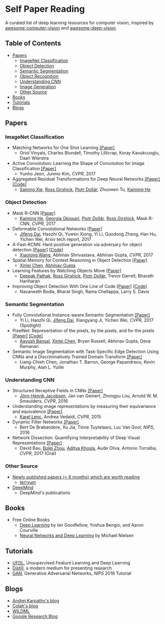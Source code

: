 # Self Paper Reading

A curated list of deep learning resources for computer vision, inspired by [awesome-computer-vision](https://github.com/jbhuang0604/awesome-computer-vision) and [awesome-deep-vision](https://github.com/kjw0612/awesome-deep-vision).

## Table of Contents
- [Papers](#papers)
  - [ImageNet Classification](#imagenet-classification)
  - [Object Detection](#object-detection)
  - [Semantic Segmentation](#semantic-segmentation)
  - [Object Recognition](#object-recognition)
  - [Understanding CNN](#understanding-cnn)
  - [Image Generation](#image-generation)
  - [Other Source](#other-source)
- [Books](#books)
- [Tutorials](#tutorials)
- [Blogs](#blogs)

## Papers

### ImageNet Classification
* Matching Networks for One Shot Learning [[Paper]](https://arxiv.org/abs/1606.04080)
  * Oriol Vinyals, Charles Blundell, Timothy Lillicrap, Koray Kavukcuoglu, Daan Wierstra
* Active Convolution: Learning the Shape of Convolution for Image Classification [[Paper]](https://arxiv.org/abs/1703.09076)
  * Yunho Jeon, Junmo Kim, *CVPR*, 2017
* Aggregated Residual Transformations for Deep Neural Networks [[Paper]](https://arxiv.org/abs/1611.05431) [[Code]](https://github.com/facebookresearch/ResNeXt)
  * [Saining Xie](http://vcl.ucsd.edu/~sxie/), [Ross Girshick](http://www.rossgirshick.info/), [Piotr Dollár](https://pdollar.github.io/index.html), Zhuowen Tu, [Kaiming He](http://kaiminghe.com/)

### Object Detection

* Mask R-CNN [[Paper]](https://arxiv.org/abs/1703.06870)
  * [Kaiming He](http://kaiminghe.com/), [Georgia Gkioxari](http://people.eecs.berkeley.edu/~gkioxari/), [Piotr Dollár](https://pdollar.github.io/index.html), [Ross Girshick](http://www.rossgirshick.info/), Mask R-CNN, *CVPR*, 2017
* Deformable Convolutional Networks [[Paper]](https://arxiv.org/abs/1703.06211)
  * [Jifeng Dai](http://www.jifengdai.org/), Haozhi Qi, Yuwen Xiong, Yi Li, Guodong Zhang, Han Hu, Yichen Wei, Arxiv tech report, 2017
* A-Fast-RCNN: Hard positive generation via adversary for object detection [[Paper]](http://abhinavsh.info/papers/pdfs/adversarial_object_detection.pdf) [[Code]](https://github.com/xiaolonw/adversarial-frcnn)
  * [Xiaolong Wang](http://www.cs.cmu.edu/~xiaolonw/), Abhinav Shrivastava, Abhinav Gupta, *CVPR*, 2017
* Spatial Memory for Context Reasoning in Object Detection [[Paper]](https://arxiv.org/abs/1704.04224)
  * [Xinlei Chen](https://www.cs.cmu.edu/~xinleic/index.html), [Abhinav Gupta](http://www.cs.cmu.edu/~abhinavg/)
* Learning Features by Watching Objects Move [[Paper]](https://arxiv.org/abs/1612.06370)
  * [Deepak Pathak](https://people.eecs.berkeley.edu/~pathak/), [Ross Girshick](http://www.rossgirshick.info/), [Piotr Dollár](https://pdollar.github.io/index.html), Trevor Darrell, Bharath Hariharan
* Improving Object Detection With One Line of Code [[Paper]](https://arxiv.org/abs/1704.04503) [[Code]](https://github.com/bharatsingh430/soft-nms)
  * Navaneeth Bodla, Bharat Singh, Rama Chellappa, Larry S. Davis

### Semantic Segmentation

* Fully Convolutional Instance-aware Semantic Segmentation [[Paper]](https://arxiv.org/abs/1611.07709)
  * Yi Li, Haozhi Qi, [Jifeng Dai](http://www.jifengdai.org/), Xiangyang Ji, Yichen Wei, *CVPR*, 2017 (Spotlight)
* PixelNet: Representation of the pixels, by the pixels, and for the pixels [[Paper]](https://arxiv.org/abs/1702.06506) [[Code]](https://github.com/aayushbansal/PixelNet)
  * [Aayush Bansal](http://www.cs.cmu.edu/~aayushb/), [Xinlei Chen](http://www.cs.cmu.edu/~xinleic/), Bryan Russell, Abhinav Gupta, Deva Ramanan
* Semantic Image Segmentation with Task-Specific Edge Detection Using CNNs and a Discriminatively Trained Domain Transform [[Paper]](https://arxiv.org/abs/1511.03328)
  * Liang-Chieh Chen, Jonathan T. Barron, George Papandreou, Kevin Murphy, Alan L. Yuille

### Understanding CNN

* Structured Receptive Fields in CNNs [[Paper]](https://arxiv.org/abs/1605.02971)
  * [Jörn-Henrik Jacobsen](https://jhjacobsen.github.io), Jan van Gemert, Zhongyu Lou, Arnold W. M. Smeulders, *CVPR*, 2016
* Understanding image representations by measuring their equivariance and equivalence [[Paper]](https://arxiv.org/abs/1411.5908)
  * [Karel Lenc](http://www.robots.ox.ac.uk/~karel/), Andrea Vedaldi, *CVPR*, 2015
* Dynamic Filter Networks [[Paper]](https://arxiv.org/abs/1605.09673)
  * Bert De Brabandere, Xu Jia, Tinne Tuytelaars, Luc Van Gool, *NIPS*, 2016
* Network Dissection: Quantifying Interpretability of Deep Visual Representations [[Paper]](https://arxiv.org/abs/1704.05796)
  * David Bau, [Bolei Zhou](http://people.csail.mit.edu/bzhou/), [Aditya Khosla](http://people.csail.mit.edu/khosla/), Aude Oliva, Antonio Torralba, *CVPR*, 2017 (Oral)

### Other Source

* [Newly published papers (< 6 months) which are worth reading](https://github.com/terryum/awesome-deep-learning-papers#new-papers)
  * [terryum](https://github.com/terryum)
* [DeepMind](https://deepmind.com/research/publications/)
  * DeepMind's publications

## Books
* Free Online Books
  * [Deep Learning](http://www.deeplearningbook.org) by Ian Goodfellow, Yoshua Bengio, and Aaron Courville
  * [Neural Networks and Deep Learning](http://neuralnetworksanddeeplearning.com/) by Michael Nielsen

## Tutorials
* [UFDL](http://deeplearning.stanford.edu/wiki/index.php/UFLDL_Tutorial), Unsupervised Feature Learning and Deep Learning
* [Distill](http://distill.pub), a modern medium for presenting research
* [GAN](https://arxiv.org/abs/1701.00160), Generative Adversarial Networks, *NIPS* 2016 Tutorial

## Blogs
* [Andrej Karpathy's blog](http://karpathy.github.io)
* [Colah's blog](http://colah.github.io)
* [WILDML](http://www.wildml.com)
* [Google Research Blog](https://research.googleblog.com)
